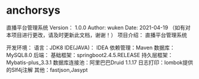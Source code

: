 # anchorsys
直播平台管理系统
Version： 1.0.0
Author: wuken
Date: 2021-04-19
（如有对本项目进行更改，请及时更新此文档，谢谢！）
项目介绍：
直播平台管理系统

开发环境：
语言：JDK8
IDE(JAVA)： IDEA
依赖管理：Maven
数据库：MySQL8.0
后端：
基础框架：springboot2.4.5.RELEASE
持久层框架：Mybatis-plus_3.3.1
数据库连接池：阿里巴巴Druid 1.1.17
日志打印：lombok提供的Slf4j注解
其他：fastjson,Jasypt
